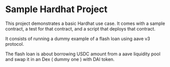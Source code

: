 # Sample Hardhat Project

This project demonstrates a basic Hardhat use case. It comes with a sample contract, a test for that contract, and a script that deploys that contract.


It consists of running a dummy example of a flash loan using aave v3 protocol.

The flash loan is about borrowing USDC amount from a aave liquidity pool and swap it in an Dex ( dummy one ) with DAI token.
```

